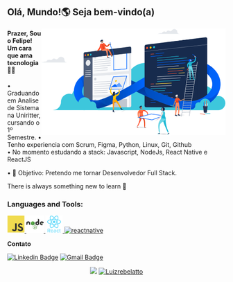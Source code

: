 ## Olá, Mundo!🌎 Seja bem-vindo(a)

<img align="right" src="https://github.com/felipesantos10/felipesantos10/blob/master/image.png" width="425"/>

#### Prazer, Sou o Felipe! Um cara que ama tecnologia  👨‍💻
  
• Graduando em Analise de Sistema na Uniritter, cursando o  1º Semestre.
• Tenho experiencia com Scrum, Figma, Python, Linux, Git, Github  
• No momento estudando a stack: Javascript, NodeJs, React Native e ReactJS
  
• 🎯 Objetivo: Pretendo me tornar Desenvolvedor Full Stack.  
  
There is always something new to learn  🚀 

<h3 align="left">Languages and Tools:</h3>
<p align="left"> <a href="https://developer.mozilla.org/en-US/docs/Web/JavaScript" target="_blank"> <img src="https://raw.githubusercontent.com/devicons/devicon/master/icons/javascript/javascript-original.svg" alt="javascript" width="40" height="40"/> </a> <a href="https://nodejs.org" target="_blank"> <img src="https://raw.githubusercontent.com/devicons/devicon/master/icons/nodejs/nodejs-original-wordmark.svg" alt="nodejs" width="40" height="40"/> </a> <a href="https://reactjs.org/" target="_blank"> <img src="https://raw.githubusercontent.com/devicons/devicon/master/icons/react/react-original-wordmark.svg" alt="react" width="40" height="40"/> </a> <a href="https://reactnative.dev/" target="_blank"> <img src="https://reactnative.dev/img/header_logo.svg" alt="reactnative" width="40" height="40"/> </a> </p>

**Contato**

[![Linkedin Badge](https://img.shields.io/badge/-LinkedIn-blue?style=flat-square&logo=Linkedin&logoColor=white&link=https://www.linkedin.com/in/luiz-gabriel-rebelatto-bianchi-67097413b/)](https://www.linkedin.com/in/luiz-gabriel-rebelatto-bianchi-67097413b/)  [![Gmail Badge](https://img.shields.io/badge/-Gmail-c14438?style=flat-square&logo=Gmail&logoColor=white&link=mailtolbrebelatto@gmail.com)](mailto:lbrebelatto@gmail.com)
<p align = "center">
  <a href="https://github.com/Luizrebelatto"><img src="https://github-readme-stats.vercel.app/api/top-langs/?username=Luizrebelatto&layout=compact&theme=dark"/></a> 
  <a href="https://github.com/Luizrebelatto"><img src="https://github-readme-stats.vercel.app/api?username=Luizrebelatto&show_icons=true&theme=dark&include_all_commits=true&count_private=true" alt="Luizrebelatto"/></a>
</p> 

  

 

